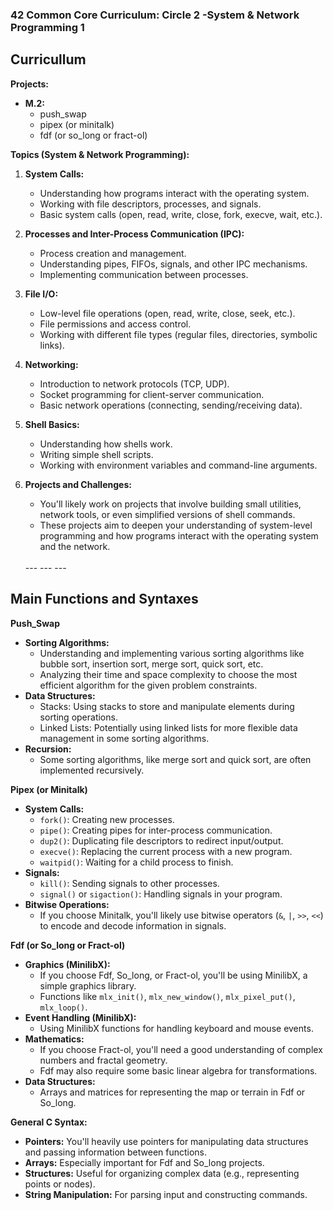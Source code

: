 ### 42 Common Core Curriculum: Circle 2 -System & Network Programming 1

## Curricullum
**Projects:**

* **M.2:**
    * push_swap
    * pipex (or minitalk)
    * fdf (or so_long or fract-ol)

**Topics (System & Network Programming):**

1.  **System Calls:**
    *   Understanding how programs interact with the operating system.
    *   Working with file descriptors, processes, and signals.
    *   Basic system calls (open, read, write, close, fork, execve, wait, etc.).

2.  **Processes and Inter-Process Communication (IPC):**
    *   Process creation and management.
    *   Understanding pipes, FIFOs, signals, and other IPC mechanisms.
    *   Implementing communication between processes.

3.  **File I/O:**
    *   Low-level file operations (open, read, write, close, seek, etc.).
    *   File permissions and access control.
    *   Working with different file types (regular files, directories, symbolic links).

4.  **Networking:**
    *   Introduction to network protocols (TCP, UDP).
    *   Socket programming for client-server communication.
    *   Basic network operations (connecting, sending/receiving data).

5.  **Shell Basics:**
    *   Understanding how shells work.
    *   Writing simple shell scripts.
    *   Working with environment variables and command-line arguments.

6.  **Projects and Challenges:**
    *   You'll likely work on projects that involve building small utilities, network tools, or even simplified versions of shell commands.
    *   These projects aim to deepen your understanding of system-level programming and how programs interact with the operating system and the network.  
	<br>
	---
	---
	---
	<br>

## Main Functions and Syntaxes

**Push_Swap**

*   **Sorting Algorithms:**
    *   Understanding and implementing various sorting algorithms like bubble sort, insertion sort, merge sort, quick sort, etc.
    *   Analyzing their time and space complexity to choose the most efficient algorithm for the given problem constraints.
*   **Data Structures:**
    *   Stacks: Using stacks to store and manipulate elements during sorting operations.
    *   Linked Lists: Potentially using linked lists for more flexible data management in some sorting algorithms.
*   **Recursion:**
    *   Some sorting algorithms, like merge sort and quick sort, are often implemented recursively.

**Pipex (or Minitalk)**

*   **System Calls:**
    *   `fork()`: Creating new processes.
    *   `pipe()`: Creating pipes for inter-process communication.
    *   `dup2()`: Duplicating file descriptors to redirect input/output.
    *   `execve()`: Replacing the current process with a new program.
    *   `waitpid()`: Waiting for a child process to finish.
*   **Signals:**
    *   `kill()`: Sending signals to other processes.
    *   `signal()` or `sigaction()`: Handling signals in your program.
*   **Bitwise Operations:**
    *   If you choose Minitalk, you'll likely use bitwise operators (`&`, `|`, `>>`, `<<`) to encode and decode information in signals.

**Fdf (or So_long or Fract-ol)**

*   **Graphics (MinilibX):**
    *   If you choose Fdf, So_long, or Fract-ol, you'll be using MinilibX, a simple graphics library.
    *   Functions like `mlx_init()`, `mlx_new_window()`, `mlx_pixel_put()`, `mlx_loop()`.
*   **Event Handling (MinilibX):**
    *   Using MinilibX functions for handling keyboard and mouse events.
*   **Mathematics:**
    *   If you choose Fract-ol, you'll need a good understanding of complex numbers and fractal geometry.
    *   Fdf may also require some basic linear algebra for transformations.
*   **Data Structures:**
    *   Arrays and matrices for representing the map or terrain in Fdf or So_long.

**General C Syntax:**

*   **Pointers:**  You'll heavily use pointers for manipulating data structures and passing information between functions.
*   **Arrays:**  Especially important for Fdf and So_long projects.
*   **Structures:** Useful for organizing complex data (e.g., representing points or nodes).
*   **String Manipulation:** For parsing input and constructing commands.


